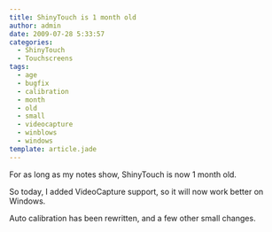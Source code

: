 ```yaml
---
title: ShinyTouch is 1 month old
author: admin
date: 2009-07-28 5:33:57
categories:
  - ShinyTouch
  - Touchscreens
tags: 
  - age
  - bugfix
  - calibration
  - month
  - old
  - small
  - videocapture
  - winblows
  - windows
template: article.jade
---
```


For as long as my notes show, ShinyTouch is now 1 month old.

So today, I added VideoCapture support, so it will now work better on Windows.

Auto calibration has been rewritten, and a few other small changes.
